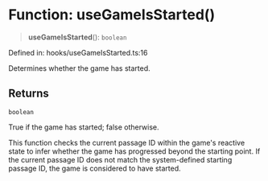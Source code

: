 # Function: useGameIsStarted()

> **useGameIsStarted**(): `boolean`

Defined in: hooks/useGameIsStarted.ts:16

Determines whether the game has started.

## Returns

`boolean`

True if the game has started; false otherwise.

This function checks the current passage ID within the game's reactive state to infer
whether the game has progressed beyond the starting point. If the current passage ID
does not match the system-defined starting passage ID, the game is considered to have started.
